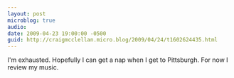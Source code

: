 ```yaml
---
layout: post
microblog: true
audio: 
date: 2009-04-23 19:00:00 -0500
guid: http://craigmcclellan.micro.blog/2009/04/24/t1602624435.html
---
```

I'm exhausted. Hopefully I can get a nap when I get to Pittsburgh. For now I review my music.
